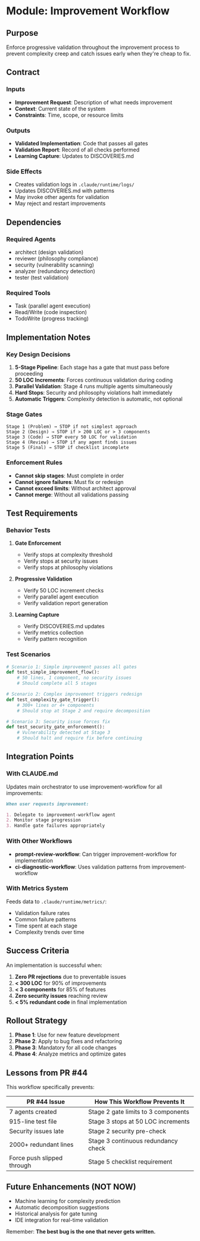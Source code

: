 # Module: Improvement Workflow

## Purpose

Enforce progressive validation throughout the improvement process to prevent complexity creep and catch issues early when they're cheap to fix.

## Contract

### Inputs

- **Improvement Request**: Description of what needs improvement
- **Context**: Current state of the system
- **Constraints**: Time, scope, or resource limits

### Outputs

- **Validated Implementation**: Code that passes all gates
- **Validation Report**: Record of all checks performed
- **Learning Capture**: Updates to DISCOVERIES.md

### Side Effects

- Creates validation logs in `.claude/runtime/logs/`
- Updates DISCOVERIES.md with patterns
- May invoke other agents for validation
- May reject and restart improvements

## Dependencies

### Required Agents

- architect (design validation)
- reviewer (philosophy compliance)
- security (vulnerability scanning)
- analyzer (redundancy detection)
- tester (test validation)

### Required Tools

- Task (parallel agent execution)
- Read/Write (code inspection)
- TodoWrite (progress tracking)

## Implementation Notes

### Key Design Decisions

1. **5-Stage Pipeline**: Each stage has a gate that must pass before proceeding
2. **50 LOC Increments**: Forces continuous validation during coding
3. **Parallel Validation**: Stage 4 runs multiple agents simultaneously
4. **Hard Stops**: Security and philosophy violations halt immediately
5. **Automatic Triggers**: Complexity detection is automatic, not optional

### Stage Gates

```
Stage 1 (Problem) → STOP if not simplest approach
Stage 2 (Design) → STOP if > 200 LOC or > 3 components
Stage 3 (Code) → STOP every 50 LOC for validation
Stage 4 (Review) → STOP if any agent finds issues
Stage 5 (Final) → STOP if checklist incomplete
```

### Enforcement Rules

- **Cannot skip stages**: Must complete in order
- **Cannot ignore failures**: Must fix or redesign
- **Cannot exceed limits**: Without architect approval
- **Cannot merge**: Without all validations passing

## Test Requirements

### Behavior Tests

1. **Gate Enforcement**
   - Verify stops at complexity threshold
   - Verify stops at security issues
   - Verify stops at philosophy violations

2. **Progressive Validation**
   - Verify 50 LOC increment checks
   - Verify parallel agent execution
   - Verify validation report generation

3. **Learning Capture**
   - Verify DISCOVERIES.md updates
   - Verify metrics collection
   - Verify pattern recognition

### Test Scenarios

```python
# Scenario 1: Simple improvement passes all gates
def test_simple_improvement_flow():
    # 50 lines, 1 component, no security issues
    # Should complete all 5 stages

# Scenario 2: Complex improvement triggers redesign
def test_complexity_gate_trigger():
    # 300+ lines or 4+ components
    # Should stop at Stage 2 and require decomposition

# Scenario 3: Security issue forces fix
def test_security_gate_enforcement():
    # Vulnerability detected at Stage 3
    # Should halt and require fix before continuing
```

## Integration Points

### With CLAUDE.md

Updates main orchestrator to use improvement-workflow for all improvements:

```markdown
When user requests improvement:

1. Delegate to improvement-workflow agent
2. Monitor stage progression
3. Handle gate failures appropriately
```

### With Other Workflows

- **prompt-review-workflow**: Can trigger improvement-workflow for implementation
- **ci-diagnostic-workflow**: Uses validation patterns from improvement-workflow

### With Metrics System

Feeds data to `.claude/runtime/metrics/`:

- Validation failure rates
- Common failure patterns
- Time spent at each stage
- Complexity trends over time

## Success Criteria

An implementation is successful when:

1. **Zero PR rejections** due to preventable issues
2. **< 300 LOC** for 90% of improvements
3. **< 3 components** for 85% of features
4. **Zero security issues** reaching review
5. **< 5% redundant code** in final implementation

## Rollout Strategy

1. **Phase 1**: Use for new feature development
2. **Phase 2**: Apply to bug fixes and refactoring
3. **Phase 3**: Mandatory for all code changes
4. **Phase 4**: Analyze metrics and optimize gates

## Lessons from PR #44

This workflow specifically prevents:

| PR #44 Issue               | How This Workflow Prevents It       |
| -------------------------- | ----------------------------------- |
| 7 agents created           | Stage 2 gate limits to 3 components |
| 915-line test file         | Stage 3 stops at 50 LOC increments  |
| Security issues late       | Stage 2 security pre-check          |
| 2000+ redundant lines      | Stage 3 continuous redundancy check |
| Force push slipped through | Stage 5 checklist requirement       |

## Future Enhancements (NOT NOW)

- Machine learning for complexity prediction
- Automatic decomposition suggestions
- Historical analysis for gate tuning
- IDE integration for real-time validation

Remember: **The best bug is the one that never gets written.**
